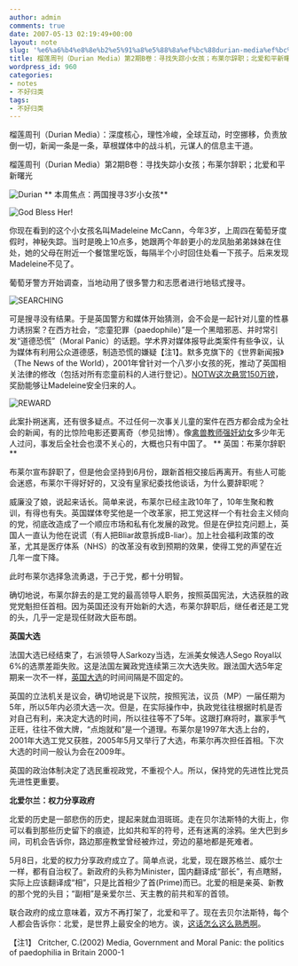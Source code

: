 ```yaml
---
author: admin
comments: true
date: 2007-05-13 02:19:49+00:00
layout: note
slug: '%e6%a6%b4%e8%8e%b2%e5%91%a8%e5%88%8a%ef%bc%88durian-media%ef%bc%89%e7%ac%ac2%e6%9c%9fb%e5%8d%b7%ef%bc%9a%e6%a6%b4%e8%8e%b2%e5%91%a8%e5%88%8a%ef%bc%88durian-media%ef%bc%89%e7%ac%ac2%e6%9c%9fb%e5%8d%b7'
title: 榴莲周刊（Durian Media）第2期B卷：寻找失踪小女孩；布莱尔辞职；北爱和平新曙光
wordpress_id: 960
categories:
- notes
- 不好归类
tags:
- 不好归类
---
```


榴莲周刊（Durian Media）：深度核心，理性冷峻，全球互动，时空挪移，负责放倒一切，新闻一条是一条，草根媒体中的战斗机，元谋人的信息主干道。

榴莲周刊（Durian Media）第2期B卷：寻找失踪小女孩；布莱尔辞职；北爱和平新曙光

![Durian](http://farm1.static.flickr.com/122/293160323_55676b5295_t.jpg)
**
本周焦点：两国搜寻3岁小女孩**

![God Bless Her!](http://farm1.static.flickr.com/207/495380913_b8220c3944_m.jpg)

你现在看到的这个小女孩名叫Madeleine McCann，今年3岁，上周四在葡萄牙度假时，神秘失踪。当时是晚上10点多，她跟两个年龄更小的龙凤胎弟弟妹妹在住处，她的父母在附近一个餐馆里吃饭，每隔半个小时回住处看一下孩子。后来发现Madeleine不见了。

葡萄牙警方开始调查，当地动用了很多警力和志愿者进行地毯式搜寻。

![SEARCHING](http://farm1.static.flickr.com/203/495378113_4ccf055268_m.jpg)

可是搜寻没有结果。于是英国警方和媒体开始猜测，会不会是一起针对儿童的性暴力诱拐案？在西方社会，“恋童犯罪（paedophile）”是一个黑暗邪恶、并时常引发“道德恐慌”（Moral Panic）的话题。学术界对媒体报导此类案件有些争议，认为媒体有利用公众道德感，制造恐慌的嫌疑【注1】。默多克旗下的《世界新闻报》（The News of the World），2001年曾针对一个八岁小女孩的死，推动了英国相关法律的修改（包括对所有恋童前科的人进行登记）。[NOTW这次悬赏150万镑](http://www.newsoftheworld.co.uk/story_pages/news/news1.shtml)，奖励能够让Madeleine安全归来的人。

![REWARD](http://farm1.static.flickr.com/209/495560827_7f0e9039b5_m.jpg)

此案扑朔迷离，还有很多疑点。不过任何一次事关儿童的案件在西方都会成为全社会的新闻，有的比惊险电影还要离奇（参见拙博）。像[禽兽教师强奸幼女](http://www.google.com/search?sourceid=navclient-ff&ie=UTF-8&rls=GGGL,GGGL:2006-35,GGGL:zh-CN&q=%E5%85%BD%E6%95%99%E5%B8%88%E5%BC%BA%E5%A5%B8%E5%B9%BC%E5%A5%B3)多少年无人过问，事发后全社会也漠不关心的，大概也只有中国了。
**
英国：布莱尔辞职**

布莱尔宣布辞职了，但是他会坚持到6月份，跟新首相交接后再离开。有些人可能会迷惑，布莱尔干得好好的，又没有皇家纪委找他谈话，为什么要辞职呢？

威廉没了娘，说起来话长。简单来说，布莱尔已经主政10年了，10年生聚和教训，有得也有失。英国媒体夸奖他是一个改革家，把工党这样一个有社会主义倾向的党，彻底改造成了一个顺应市场和私有化发展的政党。但是在伊拉克问题上，英国人一直认为他在说谎（有人把Bliar故意拆成B-liar）。加上社会福利政策的改革，尤其是医疗体系（NHS）的改革没有收到预期的效果，使得工党的声望在近几年一度下降。

此时布莱尔选择急流勇退，于己于党，都十分明智。

确切地说，布莱尔辞去的是工党的最高领导人职务，按照英国宪法，大选获胜的政党党魁担任首相。因为英国还没有开始新的大选，布莱尔辞职后，继任者还是工党的头，几乎一定是现任财政大臣布朗。

**英国大选**

法国大选已经结束了，右派领导人Sarkozy当选，左派美女候选人Sego Royal以6%的选票差距失败。这是法国左翼政党连续第三次大选失败。跟法国大选5年定期来一次不一样，[英国大选](http://en.wikipedia.org/wiki/United_Kingdom_general_elections)的时间间隔是不固定的。

英国的立法机关是议会，确切地说是下议院，按照宪法，议员（MP）一届任期为5年，所以5年内必须大选一次。但是，在实际操作中，执政党往往根据时机是否对自己有利，来决定大选的时间，所以往往等不了5年。这跟打麻将时，赢家手气正旺，往往不做大牌，“点炮就和”是一个道理。布莱尔是1997年大选上台的，2001年大选工党又获胜，2005年5月又举行了大选，布莱尔再次担任首相。下次大选的时间一般认为会在2009年。

英国的政治体制决定了选民重视政党，不重视个人。所以，保持党的先进性比党员先进性更重要。

**北爱尔兰：权力分享政府**

北爱的历史是一部悲伤的历史，提起来就血泪斑斑。走在贝尔法斯特的大街上，你可以看到那些历史留下的痕迹，比如共和军的符号，还有迷离的涂鸦。坐大巴到乡间，司机会告诉你，路边那座教堂曾经被炸过，旁边的墓地都是死难者。

5月8日，北爱的权力分享政府成立了。简单点说，北爱，现在跟苏格兰、威尔士一样，都有自治权了。新政府的头称为Minister，国内翻译成“部长”，有点瞎掰，实际上应该翻译成“相”，只是比首相少了首(Prime)而已。北爱的相是亲英、新教的那个党的头目；“副相”是亲爱尔兰、天主教的前共和军的首领。

联合政府的成立意味着，双方不再打架了，北爱和平了。现在去贝尔法斯特，每个人都会告诉你：北爱，是世界上最安全的地方。诶，[这话怎么这么熟悉啊](http://http://news.sina.com.cn/c/2006-08-26/030710830544.shtml)。


【注1】 Critcher, C.(2002) Media, Government and Moral Panic: the politics of paedophilia in Britain 2000-1
